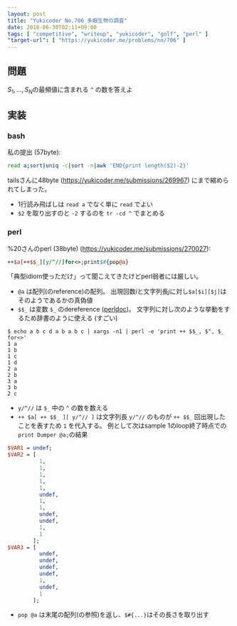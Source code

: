 ```yaml
---
layout: post
title: "Yukicoder No.706 多眼生物の調査"
date: 2018-06-30T02:11+09:00
tags: [ "competitive", "writeup", "yukicoder", "golf", "perl" ]
"target-url": [ "https://yukicoder.me/problems/no/706" ]
---
```


## 問題

<span>$S_1, \dots, S_N$</span>の最頻値に含まれる `^` の数を答えよ

## 実装

### bash

私の提出 (57byte):

``` sh
read a;sort|uniq -c|sort -n|awk 'END{print length($2)-2}'
```

tailsさんに48byte (<https://yukicoder.me/submissions/269967>) にまで縮められてしまった。

-   $1$行読み飛ばしは `read a` でなく単に `read` でよい
-   `$2` を取り出すのと `-2` するのを `tr -cd ^` でまとめる

### perl

%20さんのperl (38byte) (<https://yukicoder.me/submissions/270027>):

``` perl
++$a[++$$_][y/^//]for<>;print$#{pop@a}
```

「典型idiom使っただけ」って聞こえてきたけどperl弱者には厳しい。

-   `@a` は配列(のreference)の配列。 出現回数$i$と文字列長$j$に対し`$a[$i][$j]`はそのようであるかの真偽値
-   `$$_` は変数 `$_` のdereference ([perldoc](https://perldoc.perl.org/perlref.html#Using-References))。 文字列に対し次のような挙動をするため辞書のように使える (すごい)

```
$ echo a b c d a b a b c | xargs -n1 | perl -e 'print ++ $$_, $", $_ for<>'
1 a
1 b
1 c
1 d
2 a
2 b
3 a
3 b
2 c
```

-   `y/^//` は `$_` 中の `^` の数を数える
-   `++ $a[ ++ $$_ ][ y/^// ]` は文字列長 `y/^//` のものが `++ $$_` 回出現したことを表すため `1` を代入する。 例として次はsample 1のloop終了時点での`print Dumper @a;`の結果

``` perl
$VAR1 = undef;
$VAR2 = [
          1,
          1,
          1,
          1,
          1,
          undef,
          1,
          1,
          undef,
          undef,
          1,
          1
        ];
$VAR3 = [
          undef,
          undef,
          undef,
          undef,
          1,
          undef,
          1
        ];
```

-   `pop @a` は末尾の配列(の参照)を返し、`$#{...}`はその長さを取り出す
